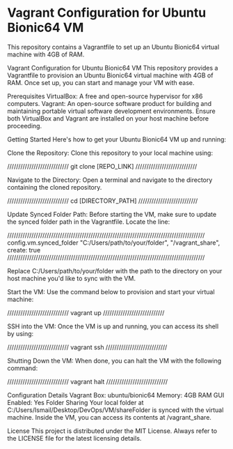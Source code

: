 # Vagrant Configuration for Ubuntu Bionic64 VM

This repository contains a Vagrantfile to set up an Ubuntu Bionic64 virtual machine with 4GB of RAM.

Vagrant Configuration for Ubuntu Bionic64 VM
This repository provides a Vagrantfile to provision an Ubuntu Bionic64 virtual machine with 4GB of RAM. Once set up, you can start and manage your VM with ease.

Prerequisites
VirtualBox: A free and open-source hypervisor for x86 computers.
Vagrant: An open-source software product for building and maintaining portable virtual software development environments.
Ensure both VirtualBox and Vagrant are installed on your host machine before proceeding.

Getting Started
Here's how to get your Ubuntu Bionic64 VM up and running:

Clone the Repository: Clone this repository to your local machine using:

////////////////////////////
git clone [REPO_LINK]
////////////////////////////

Navigate to the Directory: Open a terminal and navigate to the directory containing the cloned repository.

////////////////////////////
cd [DIRECTORY_PATH]
///////////////////////////

Update Synced Folder Path: Before starting the VM, make sure to update the synced folder path in the Vagrantfile. Locate the line:

//////////////////////////////////////////////////////////////////////////////////////////
config.vm.synced_folder "C:/Users/path/to/your/folder", "/vagrant_share", create: true
//////////////////////////////////////////////////////////////////////////////////////////

Replace C:/Users/path/to/your/folder with the path to the directory on your host machine you'd like to sync with the VM.

Start the VM: Use the command below to provision and start your virtual machine:

////////////////////////////
vagrant up
////////////////////////////

SSH into the VM: Once the VM is up and running, you can access its shell by using:

////////////////////////////
vagrant ssh
////////////////////////////

Shutting Down the VM: When done, you can halt the VM with the following command:

////////////////////////////
vagrant halt
////////////////////////////

Configuration Details
Vagrant Box: ubuntu/bionic64
Memory: 4GB RAM
GUI Enabled: Yes
Folder Sharing
Your local folder at C:/Users/Ismail/Desktop/DevOps/VM/shareFolder is synced with the virtual machine. Inside the VM, you can access its contents at /vagrant_share.

License
This project is distributed under the MIT License. Always refer to the LICENSE file for the latest licensing details.

